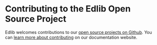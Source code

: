 # Contributing to the Edlib Open Source Project

Edlib welcomes contributions to our [open source projects on Github][1]. You
can [learn more about contributing][2] on our documentation website.

[1]: https://github.com/cerpus/
[2]: https://docs.edlib.com/docs/developers/contributing/
